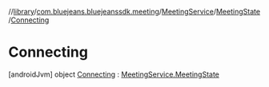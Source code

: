 //[library](../../../../../index.md)/[com.bluejeans.bluejeanssdk.meeting](../../../index.md)/[MeetingService](../../index.md)/[MeetingState](../index.md)/[Connecting](index.md)



# Connecting  
 [androidJvm] object [Connecting](index.md) : [MeetingService.MeetingState](../index.md)   


